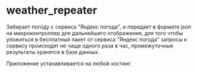 # weather_repeater

Забирает погоду с сервиса "Яндекс погода", и передает в формате json на микроконтроллер для дальнейшего отображения, для того чтобы уложиться в бесплатный пакет от сервиса "Яндекс погода" запросы к сервису происходят не чаще одного раза в час, промежуточные результаты хранятся в базе данных.

Приложение устанавливается на любой хостинг.
